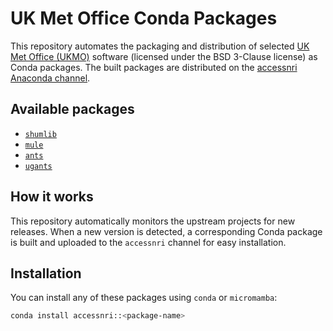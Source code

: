 # UK Met Office Conda Packages

This repository automates the packaging and distribution of selected [UK Met Office (UKMO)](https://www.metoffice.gov.uk/) software (licensed under the BSD 3-Clause license) as Conda packages.
The built packages are distributed on the [accessnri Anaconda channel](https://anaconda.org/accessnri).

## Available packages
- [`shumlib`](https://anaconda.org/accessnri/shumlib)
- [`mule`](https://anaconda.org/accessnri/mule)
- [`ants`](https://anaconda.org/accessnri/ants)
- [`ugants`](https://anaconda.org/accessnri/ugants)

## How it works
This repository automatically monitors the upstream projects for new releases. When a new version is detected, a corresponding Conda package is built and uploaded to the `accessnri` channel for easy installation.

## Installation
You can install any of these packages using `conda` or `micromamba`:

```bash
conda install accessnri::<package-name>
```